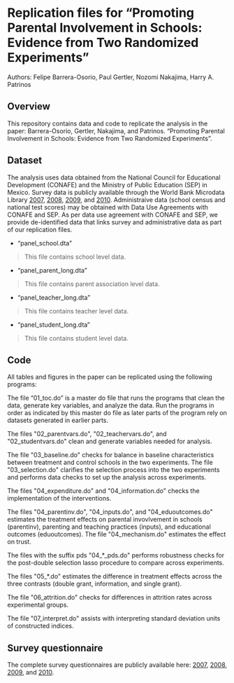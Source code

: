 # Replication files for “Promoting Parental Involvement in Schools: Evidence from Two Randomized Experiments”

Authors: Felipe Barrera-Osorio, Paul Gertler, Nozomi Nakajima, Harry A. Patrinos

## Overview
This repository contains data and code to replicate the analysis in the paper: Barrera-Osorio, Gertler, Nakajima, and Patrinos. “Promoting Parental Involvement in Schools: Evidence from Two Randomized Experiments”.

## Dataset
The analysis uses data obtained from the National Council for Educational Development (CONAFE) and the Ministry of Public Education (SEP) in Mexico. Survey data is publicly available through the World Bank Microdata Library [2007](https://microdata.worldbank.org/index.php/catalog/1036), [2008](https://microdata.worldbank.org/index.php/catalog/1037), [2009](https://microdata.worldbank.org/index.php/catalog/1038), and [2010](https://microdata.worldbank.org/index.php/catalog/1039). Administraive data (school census and national test scores) may be obtained with Data Use Agreements with CONAFE and SEP. As per data use agreement with CONAFE and SEP, we provide de-identified data that links survey and administrative data as part of our replication files.   

+ “panel_school.dta”
> This file contains school level data.

+ “panel_parent_long.dta”
> This file contains parent association level data.

+ “panel_teacher_long.dta”
> This file contains teacher level data.

+ “panel_student_long.dta”
> This file contains student level data.

## Code
All tables and figures in the paper can be replicated using the following programs:

The file “01_toc.do” is a master do file that runs the programs that clean the data, generate key variables, and analyze the data. Run the programs in order as indicated by this master do file as later parts of the program rely on datasets generated in earlier parts.

The files "02_parentvars.do", "02_teachervars.do", and "02_studentvars.do" clean and generate variables needed for analysis. 

The file "03_baseline.do" checks for balance in baseline characteristics between treatment and control schools in the two experiments. The file "03_selection.do" clarifies the selection process into the two experiments and performs data checks to set up the analysis across experiments.

The files "04_expenditure.do" and "04_information.do" checks the implementation of the interventions. 

The files "04_parentinv.do", "04_inputs.do", and "04_eduoutcomes.do" estimates the treatment effects on parental invovlvement in schools (parentinv), parenting and teaching practices (inputs), and educational outcomes (eduoutcomes). The file "04_mechanism.do" estimates the effect on trust.

The files with the suffix pds "04_*_pds.do" performs robustness checks for the post-double selection lasso procedure to compare across experiments.

The files "05_*.do" estimates the difference in treatment effects across the three contrasts (double grant, information, and single grant). 

The file "06_attrition.do" checks for differences in attrition rates across experimental groups.

The file "07_interpret.do" assists with interpreting standard deviation units of constructed indices.

## Survey questionnaire
The complete survey questionnaires are publicly available here: [2007](https://microdata.worldbank.org/index.php/catalog/1036), [2008](https://microdata.worldbank.org/index.php/catalog/1037), [2009](https://microdata.worldbank.org/index.php/catalog/1038), and [2010](https://microdata.worldbank.org/index.php/catalog/1039).
